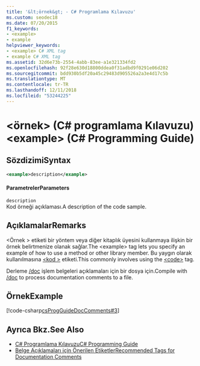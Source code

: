 ```yaml
---
title: '&lt;örnek&gt; - C# Programlama Kılavuzu'
ms.custom: seodec18
ms.date: 07/20/2015
f1_keywords:
- <example>
- example
helpviewer_keywords:
- <example> C# XML tag
- example C# XML tag
ms.assetid: 32d6e73b-2554-4abb-83ee-a1e321334fd2
ms.openlocfilehash: 92f28e630d18800ddea0f31adbd9f0291e06d202
ms.sourcegitcommit: bdd930b5df20a45c29483d905526a2a3e4d17c5b
ms.translationtype: MT
ms.contentlocale: tr-TR
ms.lasthandoff: 12/11/2018
ms.locfileid: "53244225"
---
```

# <a name="ltexamplegt-c-programming-guide"></a><span data-ttu-id="4d94c-102">&lt;örnek&gt; (C# programlama Kılavuzu)</span><span class="sxs-lookup"><span data-stu-id="4d94c-102">&lt;example&gt; (C# Programming Guide)</span></span>
## <a name="syntax"></a><span data-ttu-id="4d94c-103">Sözdizimi</span><span class="sxs-lookup"><span data-stu-id="4d94c-103">Syntax</span></span>  
  
```xml  
<example>description</example>  
```  
  
#### <a name="parameters"></a><span data-ttu-id="4d94c-104">Parametreler</span><span class="sxs-lookup"><span data-stu-id="4d94c-104">Parameters</span></span>  
 `description`  
 <span data-ttu-id="4d94c-105">Kod örneği açıklaması.</span><span class="sxs-lookup"><span data-stu-id="4d94c-105">A description of the code sample.</span></span>  
  
## <a name="remarks"></a><span data-ttu-id="4d94c-106">Açıklamalar</span><span class="sxs-lookup"><span data-stu-id="4d94c-106">Remarks</span></span>  
 <span data-ttu-id="4d94c-107">\<Örnek > etiketi bir yöntem veya diğer kitaplık üyesini kullanmaya ilişkin bir örnek belirtmenize olanak sağlar.</span><span class="sxs-lookup"><span data-stu-id="4d94c-107">The \<example> tag lets you specify an example of how to use a method or other library member.</span></span> <span data-ttu-id="4d94c-108">Bu yaygın olarak kullanılmasına [ \<kod >](../../../csharp/programming-guide/xmldoc/code.md) etiketi.</span><span class="sxs-lookup"><span data-stu-id="4d94c-108">This commonly involves using the [\<code>](../../../csharp/programming-guide/xmldoc/code.md) tag.</span></span>  
  
 <span data-ttu-id="4d94c-109">Derleme [/doc](../../../csharp/language-reference/compiler-options/doc-compiler-option.md) işlem belgeleri açıklamaları için bir dosya için.</span><span class="sxs-lookup"><span data-stu-id="4d94c-109">Compile with [/doc](../../../csharp/language-reference/compiler-options/doc-compiler-option.md) to process documentation comments to a file.</span></span>  
  
## <a name="example"></a><span data-ttu-id="4d94c-110">Örnek</span><span class="sxs-lookup"><span data-stu-id="4d94c-110">Example</span></span>  
 [!code-csharp[csProgGuideDocComments#3](../../../csharp/programming-guide/xmldoc/codesnippet/CSharp/example_1.cs)]  
  
## <a name="see-also"></a><span data-ttu-id="4d94c-111">Ayrıca Bkz.</span><span class="sxs-lookup"><span data-stu-id="4d94c-111">See Also</span></span>

- [<span data-ttu-id="4d94c-112">C# Programlama Kılavuzu</span><span class="sxs-lookup"><span data-stu-id="4d94c-112">C# Programming Guide</span></span>](../../../csharp/programming-guide/index.md)  
- [<span data-ttu-id="4d94c-113">Belge Açıklamaları için Önerilen Etiketler</span><span class="sxs-lookup"><span data-stu-id="4d94c-113">Recommended Tags for Documentation Comments</span></span>](../../../csharp/programming-guide/xmldoc/recommended-tags-for-documentation-comments.md)

